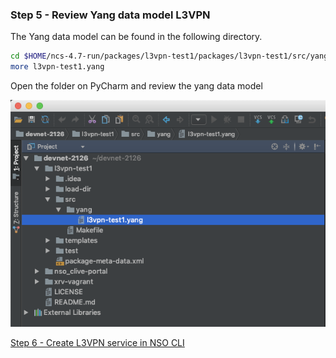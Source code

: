 ### Step 5 - Review Yang data model L3VPN

The Yang data model can be found in the following directory.

```bash
cd $HOME/ncs-4.7-run/packages/l3vpn-test1/packages/l3vpn-test1/src/yang
more l3vpn-test1.yang
```

Open the folder on PyCharm and review the yang data model

![l3vpn_data_model](/lab/images/l3vpn_data_model.png)

[Step 6 - Create L3VPN service in NSO CLI]

[Step 6 - Create L3VPN service in NSO CLI]: step6.md